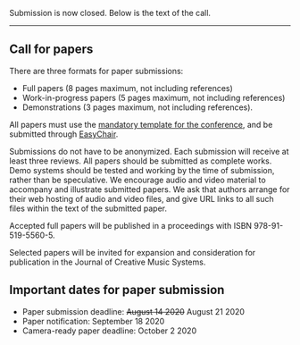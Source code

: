 Submission is now closed. Below is the text of the call.

--- 

## Call for papers

There are three formats for paper submissions:
* Full papers (8 pages maximum, not including references)
* Work-in-progress papers (5 pages maximum, not including references)
* Demonstrations (3 pages maximum, not including references). 

All papers must use the <a href="templates_aimusic2020.zip" download>mandatory template for the conference</a>, and be submitted through [EasyChair](http://easychair.org/conferences/?conf=csmcmume2020).

Submissions do not have to be anonymized. Each submission will receive at least three reviews. All papers should be submitted as complete works. Demo systems should be tested and working by the time of submission, rather than be speculative. We encourage audio and video material to accompany and illustrate submitted papers. We ask that authors arrange for their web hosting of audio and video files, and give URL links to all such files within the text of the submitted paper. 

Accepted full papers will be published in a proceedings with ISBN 978-91-519-5560-5.

Selected papers will be invited for expansion and consideration for publication in the Journal of Creative Music Systems. 

## Important dates for paper submission
* Paper submission deadline: ~~August 14 2020~~ August 21 2020
* Paper notification: September 18 2020 
* Camera-ready paper deadline: October 2 2020
